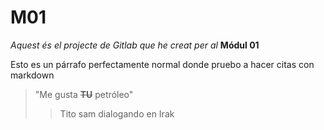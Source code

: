 # M01
*Aquest és el projecte de Gitlab que he creat per al* **Módul 01**

Esto es un párrafo perfectamente normal donde pruebo a hacer citas con markdown
>"Me gusta ~~**TU**~~ petróleo"
>> Tito sam dialogando en Irak

